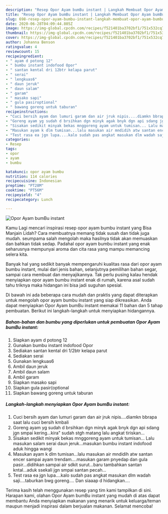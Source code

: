 ```yaml
---
description: "Resep Opor Ayam bumBu instant | Langkah Membuat Opor Ayam bumBu instant Yang Sedap"
title: "Resep Opor Ayam bumBu instant | Langkah Membuat Opor Ayam bumBu instant Yang Sedap"
slug: 698-resep-opor-ayam-bumbu-instant-langkah-membuat-opor-ayam-bumbu-instant-yang-sedap
date: 2020-06-28T04:09:44.805Z
image: https://img-global.cpcdn.com/recipes/f521401ba3702bf1/751x532cq70/opor-ayam-bumbu-instant-foto-resep-utama.jpg
thumbnail: https://img-global.cpcdn.com/recipes/f521401ba3702bf1/751x532cq70/opor-ayam-bumbu-instant-foto-resep-utama.jpg
cover: https://img-global.cpcdn.com/recipes/f521401ba3702bf1/751x532cq70/opor-ayam-bumbu-instant-foto-resep-utama.jpg
author: Johanna Benson
ratingvalue: 4
reviewcount: 15
recipeingredient:
- " ayam d potong 12"
- " bumbu instant indofood Opor"
- " santan kental dri 12btr kelapa parut"
- " serai"
- " lengkuas6"
- " daun jeruk"
- " daun salam"
- " garam"
- " masako sapi"
- " gula pasiroptional"
- " bawang goreng untuk taburan"
recipeinstructions:
- "Cuci bersih ayam dan lumuri garam dan air jruk nipis....diamkn bbrapa saat lalu cuci bersih kmbali"
- "Goreng ayam yg sudah d brsihkan dgn minyk agak bnyk dgn api sdang jgn smpai kering...kira&#34; sudah stgh matang lalu angkat tiriskan..."
- "Sisakan sedikit minyak bekas mnggoreng ayam untuk tumisan... Lalu masukan salam serai daun jeruk...masukan bumbu instant indofood aduk hingga wangi"
- "Masukan ayam k dlm tumisan...lalu masukan air mndidih atw santan encer sampai ayam trendam....masukan garam pnyedap dan gula pasir...didihkan sampai air sdkit surut...baru tambahkan santan kntal...aduk ssekali jgn smpai santan pecah..."
- "Test rasa ea jgn lupa....kalo sudah pas angkat masukan dlm wadah saji....taburkan bwg goreng.... Dan siaaap d hidangkan...."
categories:
- Resep
tags:
- opor
- ayam
- bumbu

katakunci: opor ayam bumbu 
nutrition: 114 calories
recipecuisine: Indonesian
preptime: "PT28M"
cooktime: "PT56M"
recipeyield: "4"
recipecategory: Lunch

---
```



![Opor Ayam bumBu instant](https://img-global.cpcdn.com/recipes/f521401ba3702bf1/751x532cq70/opor-ayam-bumbu-instant-foto-resep-utama.jpg)

Kamu Lagi mencari inspirasi resep opor ayam bumbu instant yang Bisa Manjain Lidah? Cara membuatnya memang tidak susah dan tidak juga mudah. seumpama salah mengolah maka hasilnya tidak akan memuaskan dan bahkan tidak sedap. Padahal opor ayam bumbu instant yang enak seharusnya mempunyai aroma dan cita rasa yang mampu memancing selera kita.

Banyak hal yang sedikit banyak mempengaruhi kualitas rasa dari opor ayam bumbu instant, mulai dari jenis bahan, selanjutnya pemilihan bahan segar, sampai cara membuat dan menyajikannya. Tak perlu pusing kalau hendak menyiapkan opor ayam bumbu instant enak di rumah, karena asal sudah tahu triknya maka hidangan ini bisa jadi suguhan spesial.




Di bawah ini ada beberapa cara mudah dan praktis yang dapat diterapkan untuk mengolah opor ayam bumbu instant yang siap dikreasikan. Anda dapat menyiapkan Opor Ayam bumBu instant memakai 11 bahan dan 5 tahap pembuatan. Berikut ini langkah-langkah untuk menyiapkan hidangannya.

<!--inarticleads1-->

##### Bahan-bahan dan bumbu yang diperlukan untuk pembuatan Opor Ayam bumBu instant:

1. Siapkan  ayam d potong 12
1. Gunakan  bumbu instant indofood Opor
1. Sediakan  santan kental dri 1/2btr kelapa parut
1. Sediakan  serai
1. Gunakan  lengkuas6
1. Ambil  daun jeruk
1. Ambil  daun salam
1. Ambil  garam
1. Siapkan  masako sapi
1. Siapkan  gula pasir(optional
1. Siapkan  bawang goreng untuk taburan




<!--inarticleads2-->

##### Langkah-langkah menyiapkan Opor Ayam bumBu instant:

1. Cuci bersih ayam dan lumuri garam dan air jruk nipis....diamkn bbrapa saat lalu cuci bersih kmbali
1. Goreng ayam yg sudah d brsihkan dgn minyk agak bnyk dgn api sdang jgn smpai kering...kira&#34; sudah stgh matang lalu angkat tiriskan...
1. Sisakan sedikit minyak bekas mnggoreng ayam untuk tumisan... Lalu masukan salam serai daun jeruk...masukan bumbu instant indofood aduk hingga wangi
1. Masukan ayam k dlm tumisan...lalu masukan air mndidih atw santan encer sampai ayam trendam....masukan garam pnyedap dan gula pasir...didihkan sampai air sdkit surut...baru tambahkan santan kntal...aduk ssekali jgn smpai santan pecah...
1. Test rasa ea jgn lupa....kalo sudah pas angkat masukan dlm wadah saji....taburkan bwg goreng.... Dan siaaap d hidangkan....




Terima kasih telah menggunakan resep yang tim kami tampilkan di sini. Harapan kami, olahan Opor Ayam bumBu instant yang mudah di atas dapat membantu Anda menyiapkan makanan yang menarik untuk keluarga/teman maupun menjadi inspirasi dalam berjualan makanan. Selamat mencoba!
